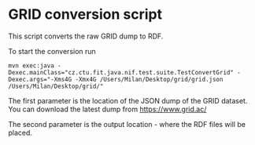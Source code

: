# GRID conversion script 

This script converts the raw GRID dump to RDF.

To start the conversion run

`mvn exec:java -Dexec.mainClass="cz.ctu.fit.java.nif.test.suite.TestConvertGrid" -Dexec.args="-Xms4G -Xmx4G /Users/Milan/Desktop/grid/grid.json /Users/Milan/Desktop/grid/"`

The first parameter is the location of the JSON dump of the GRID dataset. You can download the latest dump from https://www.grid.ac/

The second parameter is the output location - where the RDF files will be placed.
